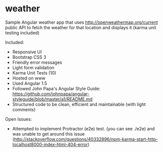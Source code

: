 # weather
Sample Angular weather app that uses http://openweathermap.org/current public API to fetch the weather for that location and displays it (karma unit testing included)

Included:
* Responsive UI
* Bootstrap CSS 3
* Friendly error messages
* Light form validation
* Karma Unit Tests (10)
* Hosted on www
* Used Angular 1.5
* Followed John Papa's Angular Style Guide: https://github.com/johnpapa/angular-styleguide/blob/master/a1/README.md
* Structured code to be clean, efficient and maintainable (with light comments)

Open Issues:
* Attempted to implement Protractor (e2e) test.  (you can see ./e2e) and was unable to get around this issue (http://stackoverflow.com/questions/40332896/npm-karma-start-http-localhost8000-index-html-404-error)
